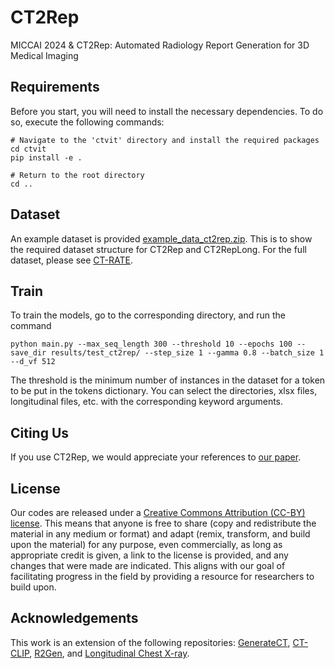 # CT2Rep
MICCAI 2024 & CT2Rep: Automated Radiology Report Generation for 3D Medical Imaging
 
 
## Requirements

Before you start, you will need to install the necessary dependencies. To do so, execute the following commands:

```setup
# Navigate to the 'ctvit' directory and install the required packages
cd ctvit
pip install -e .

# Return to the root directory
cd ..
```

## Dataset

An example dataset is provided [example_data_ct2rep.zip](https://huggingface.co/generatect/GenerateCT/blob/main/example_data_ct2rep.zip). This is to show the required dataset structure for CT2Rep and CT2RepLong. For the full dataset, please see [CT-RATE](https://huggingface.co/datasets/ibrahimhamamci/CT-RATE).

## Train

To train the models, go to the corresponding directory, and run the command

```train
python main.py --max_seq_length 300 --threshold 10 --epochs 100 --save_dir results/test_ct2rep/ --step_size 1 --gamma 0.8 --batch_size 1 --d_vf 512
```
The threshold is the minimum number of instances in the dataset for a token to be put in the tokens dictionary. You can select the directories, xlsx files, longitudinal files, etc. with the corresponding keyword arguments.

## Citing Us
If you use CT2Rep, we would appreciate your references to [our paper](https://arxiv.org/pdf/2403.06801).

## License
Our codes are released under a [Creative Commons Attribution (CC-BY) license](https://creativecommons.org/licenses/by/4.0/). This means that anyone is free to share (copy and redistribute the material in any medium or format) and adapt (remix, transform, and build upon the material) for any purpose, even commercially, as long as appropriate credit is given, a link to the license is provided, and any changes that were made are indicated. This aligns with our goal of facilitating progress in the field by providing a resource for researchers to build upon. 


## Acknowledgements
This work is an extension of the following repositories: [GenerateCT](https://github.com/ibrahimethemhamamci/GenerateCT), [CT-CLIP](https://github.com/ibrahimethemhamamci/CT-CLIP), [R2Gen](https://github.com/cuhksz-nlp/R2Gen), and [Longitudinal Chest X-ray](https://github.com/celestialshine/longitudinal-chest-x-ray).

